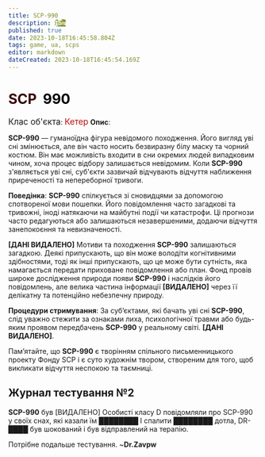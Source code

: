 ```yaml
---
title: SCP-990
description: H̴̬̪̰̭̩̖̥͐̃̅̄̋̈́̌̈́͘e̸̢͚̠̖͙̯̰̝͔͈̥̞̪͎̥͗̂̊͂̍͝l̷̡̥̳̤̣̱̪̓̓̃̑̍͐͆́̑͘͘͠l̷̨̛̛̬̮̼̫̩̤̪͙̖̃̔̎͌̃͂̇̍̓͐͆ͅ
published: true
date: 2023-10-18T16:45:58.804Z
tags: game, ua, scps
editor: markdown
dateCreated: 2023-10-18T16:45:54.169Z
---
```


# <font color="#380001">SCP</font><font color="white">-</font><font color="#020408">990</font>
<big>Клас об'єкта</big>: <font color="#ba1013"><big>Кетер</big></font>
**Опис**:

**SCP-990** — гуманоїдна фігура невідомого походження. Його вигляд уві сні змінюється, але він часто носить безвиразну білу маску та чорний костюм. Він має можливість входити в сни окремих людей випадковим чином, хоча процес відбору залишається невідомим. Коли **SCP-990** з'являється уві сні, суб'єкти зазвичай відчувають відчуття наближення приреченості та непереборної тривоги.

**Поведінка**:
**SCP-990** спілкується зі сновидцями за допомогою спотвореної мови пошепки. Його повідомлення часто загадкові та тривожні, іноді натякаючи на майбутні події чи катастрофи. Ці прогнози часто редагуються або залишаються незавершеними, додаючи відчуття занепокоєння та невизначеності.

**[ДАНІ ВИДАЛЕНО]**
Мотиви та походження **SCP-990** залишаються загадкою. Деякі припускають, що він може володіти когнітивними здібностями, тоді як інші припускають, що це може бути сутність, яка намагається передати приховане повідомлення або план. Фонд провів широке дослідження природи появи **SCP-990** і наслідків його повідомлень, але велика частина інформації **[ВИДАЛЕНО]** через її делікатну та потенційно небезпечну природу.

**Процедури стримування**:
За суб’єктами, які бачать уві сні **SCP-990**, слід уважно стежити за ознаками лиха, психологічної травми або будь-яким проявом передбачень **SCP-990** у реальному світі. **[ДАНІ ВИДАЛЕНО]**.

Пам’ятайте, що **SCP-990** є творінням спільного письменницького проекту Фонду SCP і є суто художнім твором, створеним для того, щоб викликати відчуття неспокою та таємниці.
## Журнал тестування №2
**SCP-990** був [ВИДАЛЕНО] Особисті класу D повідомляли про SCP-990 у своїх снах, які казали їм ████████
І спалити ████████ дотла, DR-████ був шокований і був відправлений на терапію.




Потрібне подальше тестування. ~**Dr.Zavpw**
